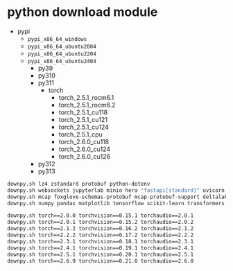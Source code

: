 # python download module

- pypi
  - `pypi_x86_64_windows`
  - `pypi_x86_64_ubuntu2004`
  - `pypi_x86_64_ubuntu2204`
  - `pypi_x86_64_ubuntu2404`
    - py39
    - py310
    - py311
      - torch
        - torch_2.5.1_rocm6.1
        - torch_2.5.1_rocm6.2
        - torch_2.5.1_cu118
        - torch_2.5.1_cu121
        - torch_2.5.1_cu124
        - torch_2.5.1_cpu
        - torch_2.6.0_cu118
        - torch_2.6.0_cu124
        - torch_2.6.0_cu126
    - py312
    - py313

```sh
downpy.sh lz4 zstandard protobuf python-dotenv
downpy.sh websockets jupyterlab minio hera "fastapi[standard]" uvicorn confluent_kafka kafka-python-ng Flask aiohttp
downpy.sh mcap foxglove-schemas-protobuf mcap-protobuf-support deltalake av pillow
downpy.sh numpy pandas matplotlib tensorflow scikit-learn transformers tf-keras ipykernel polars scipy plotly

downpy.sh torch==2.0.0 torchvision==0.15.1 torchaudio==2.0.1
downpy.sh torch==2.0.1 torchvision==0.15.2 torchaudio==2.0.2
downpy.sh torch==2.1.2 torchvision==0.16.2 torchaudio==2.1.2
downpy.sh torch==2.2.2 torchvision==0.17.2 torchaudio==2.2.2
downpy.sh torch==2.3.1 torchvision==0.18.1 torchaudio==2.3.1
downpy.sh torch==2.4.1 torchvision==0.19.1 torchaudio==2.4.1
downpy.sh torch==2.5.1 torchvision==0.20.1 torchaudio==2.5.1
downpy.sh torch==2.6.9 torchvision==0.21.0 torchaudio==2.6.0
```
